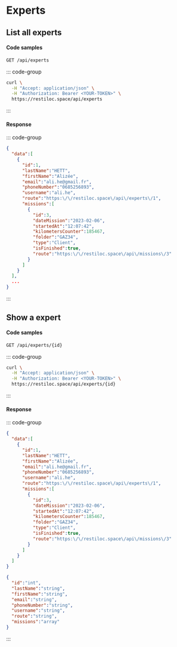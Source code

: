 # Experts

## List all experts <Badge type="tip" text="GET"/>

#### Code samples

```bash
GET /api/experts
```

::: code-group

```bash :line-numbers [cURL]
curl \
  -H "Accept: application/json" \
  -H "Authorization: Bearer <YOUR-TOKEN>" \
  https://restiloc.space/api/experts
```

:::

#### Response

::: code-group

```json :line-numbers [Example response]
{
  "data":[
    {
      "id":1,
      "lastName":"HETT",
      "firstName":"Alizée",
      "email":"ali.he@gmail.fr",
      "phoneNumber":"0685256893",
      "username":"ali.he",
      "route":"https:\/\/restiloc.space\/api\/experts\/1",
      "missions":[
        {
          "id":3,
          "dateMission":"2023-02-06",
          "startedAt":"12:07:42",
          "kilometersCounter":185467,
          "folder":"GAZ34",
          "type":"Client",
          "isFinished":true,
          "route":"https:\/\/restiloc.space\/api\/missions\/3"
        }
      ]
    }
  ],
  ...
}
```

:::

## Show a expert <Badge type="tip" text="GET"/>

#### Code samples

```bash
GET /api/experts/{id}
```

::: code-group

```bash :line-numbers [cURL]
curl \
  -H "Accept: application/json" \
  -H "Authorization: Bearer <YOUR-TOKEN>" \
  https://restiloc.space/api/experts/{id}
```

:::

#### Response

::: code-group

```json :line-numbers [Example response]
{
  "data":[
    {
      "id":1,
      "lastName":"HETT",
      "firstName":"Alizée",
      "email":"ali.he@gmail.fr",
      "phoneNumber":"0685256893",
      "username":"ali.he",
      "route":"https:\/\/restiloc.space\/api\/experts\/1",
      "missions":[
        {
          "id":3,
          "dateMission":"2023-02-06",
          "startedAt":"12:07:42",
          "kilometersCounter":185467,
          "folder":"GAZ34",
          "type":"Client",
          "isFinished":true,
          "route":"https:\/\/restiloc.space\/api\/missions\/3"
        }
      ]
    }
  ]
}
```

```json :line-numbers [Response schema]
{
  "id":"int",
  "lastName":"string",
  "firstName":"string",
  "email":"string",
  "phoneNumber":"string",
  "username":"string",
  "route":"string",
  "missions":"array"
}
```

:::
